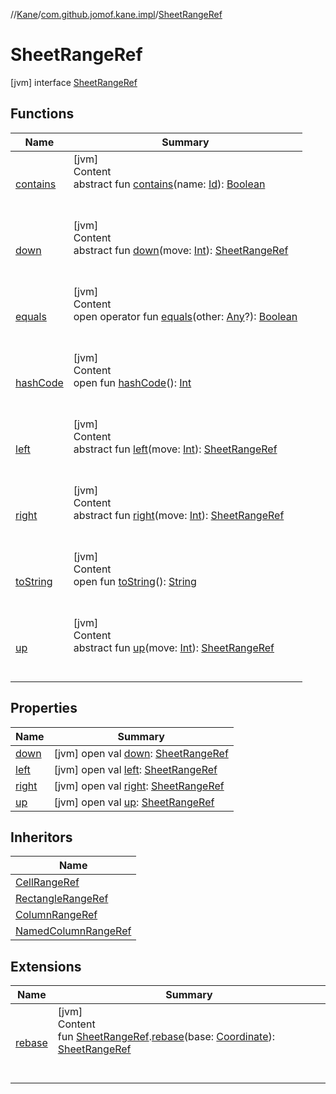 //[Kane](../../index.md)/[com.github.jomof.kane.impl](../index.md)/[SheetRangeRef](index.md)



# SheetRangeRef  
 [jvm] interface [SheetRangeRef](index.md)   


## Functions  
  
|  Name|  Summary| 
|---|---|
| <a name="com.github.jomof.kane.impl/SheetRangeRef/contains/#kotlin.Any/PointingToDeclaration/"></a>[contains](contains.md)| <a name="com.github.jomof.kane.impl/SheetRangeRef/contains/#kotlin.Any/PointingToDeclaration/"></a>[jvm]  <br>Content  <br>abstract fun [contains](contains.md)(name: [Id](../index.md#%5Bcom.github.jomof.kane.impl%2FId%2F%2F%2FPointingToDeclaration%2F%5D%2FClasslikes%2F-757992446)): [Boolean](https://kotlinlang.org/api/latest/jvm/stdlib/kotlin/-boolean/index.html)  <br><br><br>
| <a name="com.github.jomof.kane.impl/SheetRangeRef/down/#kotlin.Int/PointingToDeclaration/"></a>[down](down.md)| <a name="com.github.jomof.kane.impl/SheetRangeRef/down/#kotlin.Int/PointingToDeclaration/"></a>[jvm]  <br>Content  <br>abstract fun [down](down.md)(move: [Int](https://kotlinlang.org/api/latest/jvm/stdlib/kotlin/-int/index.html)): [SheetRangeRef](index.md)  <br><br><br>
| <a name="kotlin/Any/equals/#kotlin.Any?/PointingToDeclaration/"></a>[equals](../../com.github.jomof.kane.impl.types/-double-algebraic-type/index.md#%5Bkotlin%2FAny%2Fequals%2F%23kotlin.Any%3F%2FPointingToDeclaration%2F%5D%2FFunctions%2F-757992446)| <a name="kotlin/Any/equals/#kotlin.Any?/PointingToDeclaration/"></a>[jvm]  <br>Content  <br>open operator fun [equals](../../com.github.jomof.kane.impl.types/-double-algebraic-type/index.md#%5Bkotlin%2FAny%2Fequals%2F%23kotlin.Any%3F%2FPointingToDeclaration%2F%5D%2FFunctions%2F-757992446)(other: [Any](https://kotlinlang.org/api/latest/jvm/stdlib/kotlin/-any/index.html)?): [Boolean](https://kotlinlang.org/api/latest/jvm/stdlib/kotlin/-boolean/index.html)  <br><br><br>
| <a name="kotlin/Any/hashCode/#/PointingToDeclaration/"></a>[hashCode](../../com.github.jomof.kane.impl.types/-double-algebraic-type/index.md#%5Bkotlin%2FAny%2FhashCode%2F%23%2FPointingToDeclaration%2F%5D%2FFunctions%2F-757992446)| <a name="kotlin/Any/hashCode/#/PointingToDeclaration/"></a>[jvm]  <br>Content  <br>open fun [hashCode](../../com.github.jomof.kane.impl.types/-double-algebraic-type/index.md#%5Bkotlin%2FAny%2FhashCode%2F%23%2FPointingToDeclaration%2F%5D%2FFunctions%2F-757992446)(): [Int](https://kotlinlang.org/api/latest/jvm/stdlib/kotlin/-int/index.html)  <br><br><br>
| <a name="com.github.jomof.kane.impl/SheetRangeRef/left/#kotlin.Int/PointingToDeclaration/"></a>[left](left.md)| <a name="com.github.jomof.kane.impl/SheetRangeRef/left/#kotlin.Int/PointingToDeclaration/"></a>[jvm]  <br>Content  <br>abstract fun [left](left.md)(move: [Int](https://kotlinlang.org/api/latest/jvm/stdlib/kotlin/-int/index.html)): [SheetRangeRef](index.md)  <br><br><br>
| <a name="com.github.jomof.kane.impl/SheetRangeRef/right/#kotlin.Int/PointingToDeclaration/"></a>[right](right.md)| <a name="com.github.jomof.kane.impl/SheetRangeRef/right/#kotlin.Int/PointingToDeclaration/"></a>[jvm]  <br>Content  <br>abstract fun [right](right.md)(move: [Int](https://kotlinlang.org/api/latest/jvm/stdlib/kotlin/-int/index.html)): [SheetRangeRef](index.md)  <br><br><br>
| <a name="kotlin/Any/toString/#/PointingToDeclaration/"></a>[toString](../../com.github.jomof.kane.impl.types/-object-kane-type/-companion/index.md#%5Bkotlin%2FAny%2FtoString%2F%23%2FPointingToDeclaration%2F%5D%2FFunctions%2F-757992446)| <a name="kotlin/Any/toString/#/PointingToDeclaration/"></a>[jvm]  <br>Content  <br>open fun [toString](../../com.github.jomof.kane.impl.types/-object-kane-type/-companion/index.md#%5Bkotlin%2FAny%2FtoString%2F%23%2FPointingToDeclaration%2F%5D%2FFunctions%2F-757992446)(): [String](https://kotlinlang.org/api/latest/jvm/stdlib/kotlin/-string/index.html)  <br><br><br>
| <a name="com.github.jomof.kane.impl/SheetRangeRef/up/#kotlin.Int/PointingToDeclaration/"></a>[up](up.md)| <a name="com.github.jomof.kane.impl/SheetRangeRef/up/#kotlin.Int/PointingToDeclaration/"></a>[jvm]  <br>Content  <br>abstract fun [up](up.md)(move: [Int](https://kotlinlang.org/api/latest/jvm/stdlib/kotlin/-int/index.html)): [SheetRangeRef](index.md)  <br><br><br>


## Properties  
  
|  Name|  Summary| 
|---|---|
| <a name="com.github.jomof.kane.impl/SheetRangeRef/down/#/PointingToDeclaration/"></a>[down](down.md)| <a name="com.github.jomof.kane.impl/SheetRangeRef/down/#/PointingToDeclaration/"></a> [jvm] open val [down](down.md): [SheetRangeRef](index.md)   <br>
| <a name="com.github.jomof.kane.impl/SheetRangeRef/left/#/PointingToDeclaration/"></a>[left](left.md)| <a name="com.github.jomof.kane.impl/SheetRangeRef/left/#/PointingToDeclaration/"></a> [jvm] open val [left](left.md): [SheetRangeRef](index.md)   <br>
| <a name="com.github.jomof.kane.impl/SheetRangeRef/right/#/PointingToDeclaration/"></a>[right](right.md)| <a name="com.github.jomof.kane.impl/SheetRangeRef/right/#/PointingToDeclaration/"></a> [jvm] open val [right](right.md): [SheetRangeRef](index.md)   <br>
| <a name="com.github.jomof.kane.impl/SheetRangeRef/up/#/PointingToDeclaration/"></a>[up](up.md)| <a name="com.github.jomof.kane.impl/SheetRangeRef/up/#/PointingToDeclaration/"></a> [jvm] open val [up](up.md): [SheetRangeRef](index.md)   <br>


## Inheritors  
  
|  Name| 
|---|
| <a name="com.github.jomof.kane.impl/CellRangeRef///PointingToDeclaration/"></a>[CellRangeRef](../-cell-range-ref/index.md)
| <a name="com.github.jomof.kane.impl/RectangleRangeRef///PointingToDeclaration/"></a>[RectangleRangeRef](../-rectangle-range-ref/index.md)
| <a name="com.github.jomof.kane.impl/ColumnRangeRef///PointingToDeclaration/"></a>[ColumnRangeRef](../-column-range-ref/index.md)
| <a name="com.github.jomof.kane.impl/NamedColumnRangeRef///PointingToDeclaration/"></a>[NamedColumnRangeRef](../-named-column-range-ref/index.md)


## Extensions  
  
|  Name|  Summary| 
|---|---|
| <a name="com.github.jomof.kane.impl//rebase/com.github.jomof.kane.impl.SheetRangeRef#com.github.jomof.kane.impl.Coordinate/PointingToDeclaration/"></a>[rebase](../rebase.md)| <a name="com.github.jomof.kane.impl//rebase/com.github.jomof.kane.impl.SheetRangeRef#com.github.jomof.kane.impl.Coordinate/PointingToDeclaration/"></a>[jvm]  <br>Content  <br>fun [SheetRangeRef](index.md).[rebase](../rebase.md)(base: [Coordinate](../-coordinate/index.md)): [SheetRangeRef](index.md)  <br><br><br>

